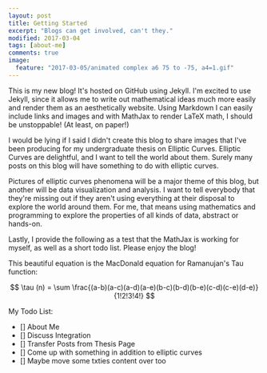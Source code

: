```yaml
---
layout: post
title: Getting Started
excerpt: "Blogs can get involved, can't they."
modified: 2017-03-04
tags: [about-me]
comments: true
image:
  feature: "2017-03-05/animated complex a6 75 to -75, a4=1.gif"
---
```


This is my new blog! It's hosted on GitHub using Jekyll. I'm excited to use Jekyll, since it allows me to write out mathematical ideas much more easily and render them as an aesthetically website. Using Markdown I can easily include links and images and with MathJax to render LaTeX math, I should be unstoppable! (At least, on paper!)

I would be lying if I said I didn't create this blog to share images that I've been producing for my undergraduate thesis on Elliptic Curves. Elliptic Curves are delightful, and I want to tell the world about them. Surely many posts on this blog will have something to do with elliptic curves.

Pictures of elliptic curves phenomena will be a major theme of this blog, but another will be data visualization and analysis. I want to tell everybody that they're missing out if they aren't using everything at their disposal to explore the world around them. For me, that means using mathematics and programming to explore the properties of all kinds of data, abstract or hands-on.

Lastly, I provide the following as a test that the MathJax is working for myself, as well as a short todo list. Please enjoy the blog!

This beautiful equation is the MacDonald equation for Ramanujan's Tau function:

$$ \tau (n) = \sum \frac{(a-b)(a-c)(a-d)(a-e)(b-c)(b-d)(b-e)(c-d)(c-e)(d-e)}{1!2!3!4!} $$

My Todo List:

- [] About Me
- [] Discuss Integration
- [] Transfer Posts from Thesis Page
- [] Come up with something in addition to elliptic curves
- [] Maybe move some txties content over too
